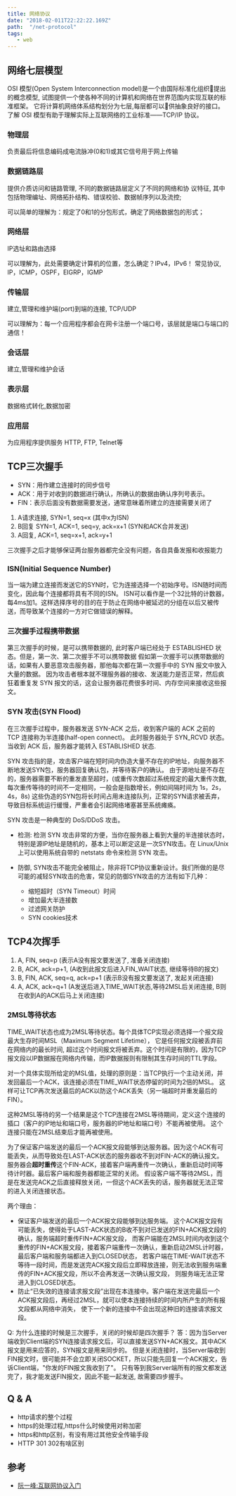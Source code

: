 ```yaml
---
title: 网络协议
date: "2018-02-011T22:22:22.169Z"
path:  "/net-protocol"
tags:
   - web
---
```


## 网络七层模型
OSI 模型(Open System Interconnection model)是一个由国际标准化组织􏰁提出的概念模型,
试图提供一个使各种不同的计算机和网络在世界范围内实现互联的标准框架。
它将计算机网络体系结构划分为七层,每层都可以􏰁供抽象良好的接口。
了解 OSI 模型有助于理解实际上互联网络的工业标准——TCP/IP 协议。

### 物理层 
负责最后将信息编码成电流脉冲(0和1)或其它信号用于网上传输

### 数据链路层
提供介质访问和链路管理, 不同的数据链路层定义了不同的网络和协 议特征,
其中包括物理编址、网络拓扑结构、错误校验、数据帧序列以及流控;

可以简单的理解为：规定了0和1的分包形式，确定了网络数据包的形式；

### 网络层
IP选址和路由选择

可以理解为，此处需要确定计算机的位置，怎么确定？IPv4，IPv6！
常见协议, IP，ICMP，OSPF，EIGRP，IGMP

### 传输层
建立,管理和维护端(port)到端的连接, TCP/UDP

可以理解为：每一个应用程序都会在网卡注册一个端口号，该层就是端口与端口的通信！

### 会话层
建立,管理和维护会话

### 表示层
数据格式转化,数据加密

### 应用层
为应用程序提供服务 HTTP, FTP, Telnet等

## TCP三次握手
* SYN：用作建立连接时的同步信号
* ACK：用于对收到的数据进行确认，所确认的数据由确认序列号表示。
* FIN：表示后面没有数据需要发送，通常意昧着所建立的连接需要关闭了

1. A请求连接, SYN=1, seq=x (其中x为ISN)
2. B回复 SYN=1, ACK=1, seq=y, ack=x+1 (SYN和ACK合并发送)
3. A回复, ACK=1, seq=x+1, ack=y+1

三次握手之后才能够保证两台服务器都完全没有问题，各自具备发报和收报能力

### ISN(Initial Sequence Number)
当一端为建立连接而发送它的SYN时，它为连接选择一个初始序号。ISN随时间而变化，因此每个连接都将具有不同的ISN。
ISN可以看作是一个32比特的计数器，每4ms加1。这样选择序号的目的在于防止在网络中被延迟的分组在以后又被传送，而导致某个连接的一方对它做错误的解释。

### 三次握手过程携带数据
第三次握手的时候，是可以携带数据的, 此时客户端已经处于 ESTABLISHED 状态。但是，第一次、第二次握手不可以携带数据
假如第一次握手可以携带数据的话，如果有人要恶意攻击服务器，那他每次都在第一次握手中的 SYN 报文中放入大量的数据。
因为攻击者根本就不理服务器的接收、发送能力是否正常，然后疯狂着重复发 SYN 报文的话，这会让服务器花费很多时间、内存空间来接收这些报文。

### SYN 攻击(SYN Flood)
在三次握手过程中，服务器发送 SYN-ACK 之后，收到客户端的 ACK 之前的 TCP 连接称为半连接(half-open connect)。
此时服务器处于 SYN_RCVD 状态。当收到 ACK 后，服务器才能转入 ESTABLISHED 状态.

SYN 攻击指的是，攻击客户端在短时间内伪造大量不存在的IP地址，向服务器不断地发送SYN包，服务器回复确认包，并等待客户的确认。
由于源地址是不存在的，服务器需要不断的重发直至超时，(或重传次数超过系统规定的最大重传次数, 每次重传等待的时间不一定相同，一般会是指数增长，例如间隔时间为 1s，2s，4s，8s)
这些伪造的SYN包将长时间占用未连接队列，正常的SYN请求被丢弃，导致目标系统运行缓慢，严重者会引起网络堵塞甚至系统瘫痪。

SYN 攻击是一种典型的 DoS/DDoS 攻击。

* 检测: 检测 SYN 攻击非常的方便，当你在服务器上看到大量的半连接状态时，特别是源IP地址是随机的，基本上可以断定这是一次SYN攻击。在 Linux/Unix 上可以使用系统自带的 netstats 命令来检测 SYN 攻击。

* 防御, SYN攻击不能完全被阻止，除非将TCP协议重新设计。我们所做的是尽可能的减轻SYN攻击的危害，常见的防御SYN攻击的方法有如下几种：
  * 缩短超时（SYN Timeout）时间
  * 增加最大半连接数
  * 过滤网关防护
  * SYN cookies技术


## TCP4次挥手
1. A, FIN, seq=p (表示A没有报文要发送了, 准备关闭连接)
2. B, ACK, ack=p+1, (A收到此报文后进入FIN_WAIT状态, 继续等待B的报文)
3. B, FIN, ACK, seq=q, ack=p+1 (表示B没有报文要发送了, 发起关闭连接)
4. A, ACK, ack=q+1 (A发送后进入TIME_WAIT状态,等待2MSL后关闭连接, B则在收到A的ACK后马上关闭连接)

### 2MSL等待状态
TIME_WAIT状态也成为2MSL等待状态。每个具体TCP实现必须选择一个报文段最大生存时间MSL（Maximum Segment Lifetime），
它是任何报文段被丢弃前在网络内的最长时间, 超过这个时间报文将被丢弃。这个时间是有限的，因为TCP报文段以IP数据报在网络内传输，而IP数据报则有限制其生存时间的TTL字段。

对一个具体实现所给定的MSL值，处理的原则是：当TCP执行一个主动关闭，并发回最后一个ACK，该连接必须在TIME_WAIT状态停留的时间为2倍的MSL。
这样可让TCP再次发送最后的ACK以防这个ACK丢失（另一端超时并重发最后的FIN）。

这种2MSL等待的另一个结果是这个TCP连接在2MSL等待期间，定义这个连接的插口（客户的IP地址和端口号，服务器的IP地址和端口号）不能再被使用。
这个连接只能在2MSL结束后才能再被使用。

为了保证客户端发送的最后一个ACK报文段能够到达服务器。因为这个ACK有可能丢失，从而导致处在LAST-ACK状态的服务器收不到对FIN-ACK的确认报文。
服务器会**超时重传**这个FIN-ACK，接着客户端再重传一次确认，重新启动时间等待计时器。最后客户端和服务器都能正常的关闭。
假设客户端不等待2MSL，而是在发送完ACK之后直接释放关闭，一但这个ACK丢失的话，服务器就无法正常的进入关闭连接状态。

两个理由：
* 保证客户端发送的最后一个ACK报文段能够到达服务端。
  这个ACK报文段有可能丢失，使得处于LAST-ACK状态的B收不到对已发送的FIN+ACK报文段的确认，服务端超时重传FIN+ACK报文段，
  而客户端能在2MSL时间内收到这个重传的FIN+ACK报文段，接着客户端重传一次确认，重新启动2MSL计时器，最后客户端和服务端都进入到CLOSED状态，
  若客户端在TIME-WAIT状态不等待一段时间，而是发送完ACK报文段后立即释放连接，则无法收到服务端重传的FIN+ACK报文段，所以不会再发送一次确认报文段，
  则服务端无法正常进入到CLOSED状态。
* 防止“已失效的连接请求报文段”出现在本连接中。客户端在发送完最后一个ACK报文段后，再经过2MSL，就可以使本连接持续的时间内所产生的所有报文段都从网络中消失，
  使下一个新的连接中不会出现这种旧的连接请求报文段。

Q: 为什么连接的时候是三次握手，关闭的时候却是四次握手？
答：因为当Server端收到Client端的SYN连接请求报文后，可以直接发送SYN+ACK报文。其中ACK报文是用来应答的，SYN报文是用来同步的。
但是关闭连接时，当Server端收到FIN报文时，很可能并不会立即关闭SOCKET，所以只能先回复一个ACK报文，告诉Client端，"你发的FIN报文我收到了"。
只有等到我Server端所有的报文都发送完了，我才能发送FIN报文，因此不能一起发送, 故需要四步握手。

## Q & A
* http请求的整个过程
* https的处理过程,https什么时候使用对称加密
* https和http区别，有没有用过其他安全传输手段
* HTTP 301 302有啥区别


## 参考
* [阮一峰:互联网协议入门](http://www.ruanyifeng.com/blog/2012/05/internet_protocol_suite_part_i.html)